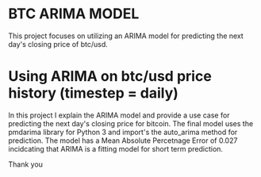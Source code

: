 # BTC ARIMA MODEL

This project focuses on utilizing an ARIMA model for predicting the next day's closing price of btc/usd.

# Using ARIMA on btc/usd price history (timestep = daily)
In this project I explain the ARIMA model and provide a use case for predicting the next day's closing price for bitcoin. The final model uses the pmdarima library for Python 3 and import's the auto_arima method for prediction. The model has a Mean Absolute Percetnage Error of 0.027 incidcating that ARIMA is a fitting model for short term prediction.

Thank you
